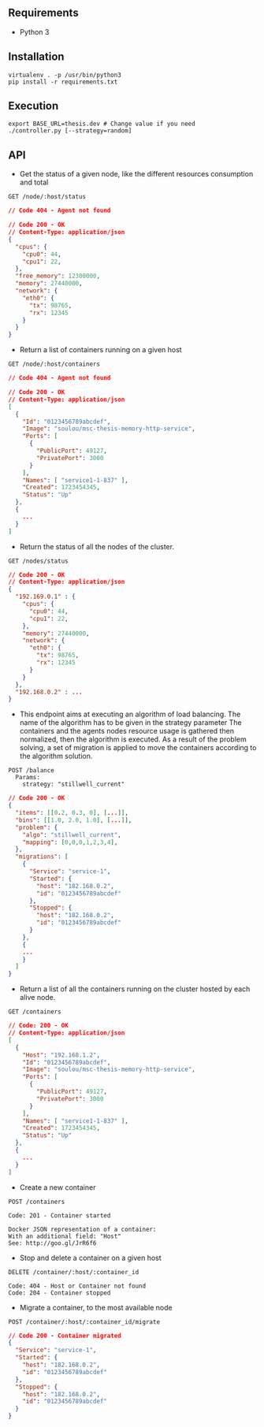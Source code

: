 ## Requirements

* Python 3

## Installation

```
virtualenv . -p /usr/bin/python3
pip install -r requirements.txt
```

## Execution

```
export BASE_URL=thesis.dev # Change value if you need
./controller.py [--strategy=random]
```

## API

* Get the status of a given node, like the different resources consumption and total

`GET /node/:host/status`

```json
// Code 404 - Agent not found

// Code 200 - OK
// Content-Type: application/json
{
  "cpus": {
    "cpu0": 44,
    "cpu1": 22,
  },
  "free_memory": 12300000,
  "memory": 27440000,
  "network": {
    "eth0": {
      "tx": 98765,
      "rx": 12345
    }
  }
}
```

* Return a list of containers running on a given host

`GET /node/:host/containers`

```json
// Code 404 - Agent not found

// Code 200 - OK
// Content-Type: application/json
[
  {
    "Id": "0123456789abcdef",
    "Image": "soulou/msc-thesis-memory-http-service",
    "Ports": [
      {
        "PublicPort": 49127,
        "PrivatePort": 3000
      }
    ],
    "Names": [ "service1-1-837" ],
    "Created": 1723454345,
    "Status": "Up"
  },
  {
    ...
  }
]
```


* Return the status of all the nodes of the cluster.

`GET /nodes/status`

```json
// Code 200 - OK
// Content-Type: application/json
{
  "192.169.0.1" : {
    "cpus": {
      "cpu0": 44,
      "cpu1": 22,
    },
    "memory": 27440000,
    "network": {
      "eth0": {
        "tx": 98765,
        "rx": 12345
      }
    }
  },
  "192.168.0.2" : ...
}
```


* This endpoint aims at executing an algorithm of load balancing.
  The name of the algorithm has to be given in the strategy parameter
  The containers and the agents nodes resource usage is gathered then normalized,
  then the algorithm is executed.
  As a result of the problem solving, a set of migration is applied to move
  the containers according to the algorithm solution.

```
POST /balance
  Params:
    strategy: "stillwell_current"
```

```json
// Code 200 - OK
{
  "items": [[0.2, 0.3, 0], [...]],
  "bins": [[1.0, 2.0, 1.0], [...]],
  "problem": {
    "algo": "stillwell_current",
    "mapping": [0,0,0,1,2,3,4],
  },
  "migrations": [
    {
      "Service": "service-1",
      "Started": {
        "host": "182.168.0.2",
        "id": "0123456789abcdef"
      },
      "Stopped": {
        "host": "182.168.0.2",
        "id": "0123456789abcdef"
      }
    },
    {
    ...
    }
  ]
}
```


* Return a list of all the containers running on the cluster
  hosted by each alive node.

`GET /containers`

```json
// Code: 200 - OK
// Content-Type: application/json
[
  {
    "Host": "192.168.1.2",
    "Id": "0123456789abcdef",
    "Image": "soulou/msc-thesis-memory-http-service",
    "Ports": [
      {
        "PublicPort": 49127,
        "PrivatePort": 3000
      }
    ],
    "Names": [ "service1-1-837" ],
    "Created": 1723454345,
    "Status": "Up"
  },
  {
    ...
  }
]
```

* Create a new container

`POST /containers`

```
Code: 201 - Container started

Docker JSON representation of a container:
With an additional field: "Host"
See: http://goo.gl/JrR6f6
```

* Stop and delete a container on a given host

`DELETE /container/:host/:container_id`

```
Code: 404 - Host or Container not found
Code: 204 - Container stopped
```

* Migrate a container, to the most available node

`POST /container/:host/:container_id/migrate`

```json
// Code 200 - Container migrated
{
  "Service": "service-1",
  "Started": {
    "host": "182.168.0.2",
    "id": "0123456789abcdef"
  },
  "Stopped": {
    "host": "182.168.0.2",
    "id": "0123456789abcdef"
  }
}
```
